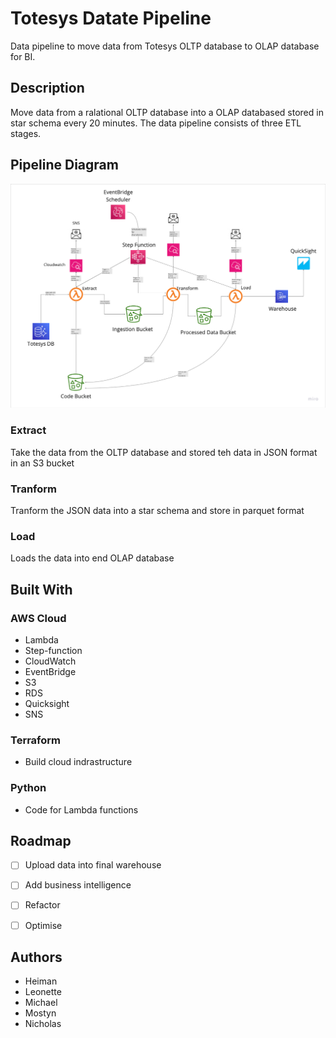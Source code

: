 # Totesys Datate Pipeline
Data pipeline to move data from Totesys OLTP database to OLAP database for BI.

## Description
Move data from a ralational OLTP database into a OLAP databased stored in star schema every 20 minutes. The data pipeline consists of three ETL stages.

## Pipeline Diagram
![alt text](image-1.png)

### Extract
Take the data from the OLTP database and stored teh data in JSON format in an S3 bucket
### Tranform
Tranform the JSON data into a star schema and store in parquet format
### Load
Loads the data into end OLAP database

## Built With
### AWS Cloud
- Lambda
- Step-function
- CloudWatch
- EventBridge
- S3
- RDS
- Quicksight
- SNS

### Terraform
- Build cloud indrastructure

### Python
- Code for Lambda functions

## Roadmap
- [ ] Upload data into final warehouse
- [ ] Add business intelligence 
- [ ] Refactor
- [ ] Optimise


## Authors
- Heiman
- Leonette
- Michael
- Mostyn
- Nicholas